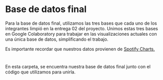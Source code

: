 # Base de datos final

Para la base de datos final, utilizamos las tres bases que cada uno de los integrantes limpió en la entrega 02 del proyecto. Unimos estas tres bases en Google Colaboratory para trabajar en las visualizaciones actuales con una única base de datos, simplificando el trabajo.

Es importante recordar que nuestros datos provienen de [Spotify Charts.](https://charts.spotify.com/charts/view/regional-global-weekly/2020-02-06) 

#

En esta carpeta, se encuentra nuestra base de datos final junto con el código que utilizamos para unirla.
